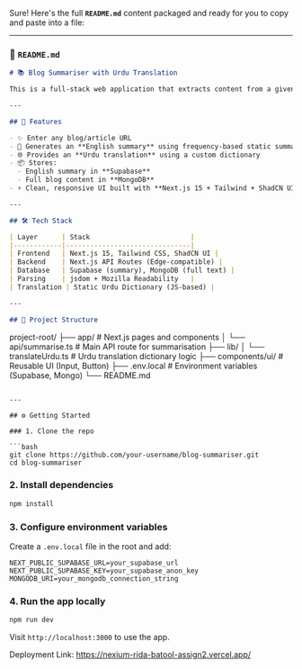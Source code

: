 Sure! Here's the full **`README.md`** content packaged and ready for you to copy and paste into a file:

---

### 📄 `README.md`

```md
# 📚 Blog Summariser with Urdu Translation

This is a full-stack web application that extracts content from a given blog URL, generates a concise English summary using static logic, translates it into Urdu, and stores both in Supabase and MongoDB.

---

## 🚀 Features

- ✨ Enter any blog/article URL
- 📄 Generates an **English summary** using frequency-based static summarization
- 🌐 Provides an **Urdu translation** using a custom dictionary
- 📦 Stores:
  - English summary in **Supabase**
  - Full blog content in **MongoDB**
- ⚡ Clean, responsive UI built with **Next.js 15 + Tailwind + ShadCN UI**

---

## 🛠️ Tech Stack

| Layer      | Stack                         |
|------------|-------------------------------|
| Frontend   | Next.js 15, Tailwind CSS, ShadCN UI |
| Backend    | Next.js API Routes (Edge-compatible) |
| Database   | Supabase (summary), MongoDB (full text) |
| Parsing    | jsdom + Mozilla Readability   |
| Translation | Static Urdu Dictionary (JS-based) |

---

## 📂 Project Structure

```

project-root/
├── app/                     # Next.js pages and components
│   └── api/summarise.ts     # Main API route for summarisation
├── lib/
│   └── translateUrdu.ts     # Urdu translation dictionary logic
├── components/ui/           # Reusable UI (Input, Button)
├── .env.local               # Environment variables (Supabase, Mongo)
└── README.md

````

---

## ⚙️ Getting Started

### 1. Clone the repo

```bash
git clone https://github.com/your-username/blog-summariser.git
cd blog-summariser
````

### 2. Install dependencies

```bash
npm install
```

### 3. Configure environment variables

Create a `.env.local` file in the root and add:

```env
NEXT_PUBLIC_SUPABASE_URL=your_supabase_url
NEXT_PUBLIC_SUPABASE_KEY=your_supabase_anon_key
MONGODB_URI=your_mongodb_connection_string
```

### 4. Run the app locally

```bash
npm run dev
```

Visit `http://localhost:3000` to use the app.

Deployment Link: 
https://nexium-rida-batool-assign2.vercel.app/
